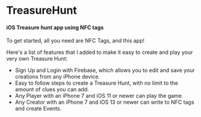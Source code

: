 # TreasureHunt
#### iOS Treasure hunt app using NFC tags
To get started, all you need are NFC Tags, and this app!

Here's a list of features that I added to make it easy to create and play your very own Treasure Hunt:

* Sign Up and Login with Firebase, which allows you to edit and save your creations from any iPhone device.
* Easy to follow steps to create a Treasure Hunt, with no limit to the amount of clues you can add.
* Any Player with an iPhone 7 and iOS 11 or newer can play the game.
* Any Creator with an iPhone 7 and iOS 13 or newer can write to NFC tags and create Events.
